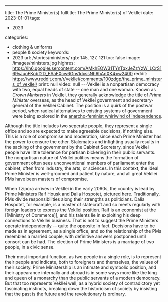 ---
title: The Prime Minister(s)
fulltitle: The Prime Minister(s) of Vekllei
date: 2023-01-01
tags:
- 2023

categories:
- clothing & uniforms
- people & society
keywords:
- 2023
url: /stories/ministers/
rgb: 145, 127, 121
toc: false
image: /images/ministers.jpg
highres: https://lh6.googleusercontent.com/AMkhEOW31TYnTqxJeZzYzW_LCrS169vJuoFKobf2D_EAaFXcw6Gns1dxssNh6hAnXK4=w2400
reddit: https://www.reddit.com/r/vekllei/comments/100zdgp/the_prime_ministers_of_vekllei/
print: null
video: null
---Vekllei is a nonpartisan democracy with two, equal heads of state -- one man and one woman. Known as *Crown Ministers* in Vekllei, they generally acknowledge the title of *Prime Minister* overseas, as the head of Vekllei government and secretary-general of the Vekllei Cabinet. The position is a quirk of the postwar period, when radical alternatives to existing systems of government were being explored in the [anarcho-feminist whirlwind of independence](/stories/women/).

Although the title includes two seperate people, they represent a single office and so are expected to make agreeable decisions, if nothing else. This is a role of compromise and moderation, since each Prime Minister has the power to censure the other. Stalemates and infighting usually results in the sacking of the government by the Cabinet Secretary, since Vekllei people have little tolerance for partisan bickering in their public servants. The nonpartisan nature of Vekllei politics means the formation of government often sees unconventional members of parliament enter the cabinet, often from industry, the arts, or sciences. In this context, the ideal Prime Minister is well-groomed and patient by nature, and all great Vekllei PMs have been masters of compromise.

When Tzipora arrives in Vekllei in the early 2060s, the country is lead by Prime Ministers Raif Housk and Dalia Hospotet, pictured here. Traditionally, PMs divide responsibilities along their strengths as politicians. Dalia Hospotet, for example, is a master of statecraft and so meets regularly with foreign leaders to express the Vekllei position. Raif is an economist at the [[Ministry of Commerce]], and his talents lie in exploiting his deep connections to Vekllei business. That is not to suggest the Prime Ministers operate independently -- quite the opposite in fact. Decisions have to be made as in agreement, as a single office, and so the relationship of the PMs resembles a married couple, with definitive answers postponed until consort can be had. The election of Prime Ministers is a marriage of two people, in a civic sense.

Their most important function, as two people in a single role, is to represent their people and indicate, both to foreigners and themselves, the values of their society. Prime Ministership is an intimate and symbolic position, and their appearance internally and abroad is in some ways more like the king and queen of a monarchy than the public servants of a modern democracy. But that too represents Vekllei well, as a hybrid society of contradictory yet fascinating instincts, breaking down the historicism of society by insisting that the past is the future and the revolutionary is ordinary.